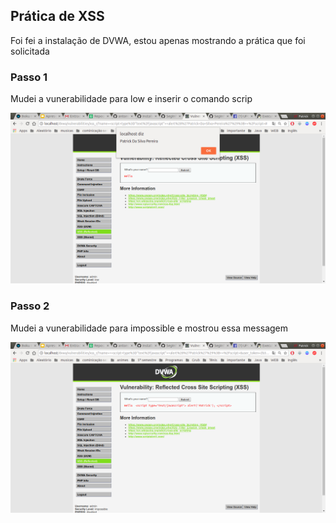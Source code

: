 ## Prática de XSS

<p>Foi fei a instalação de DVWA, estou apenas mostrando a prática que foi solicitada</p>

### Passo 1

<p>Mudei a vunerabilidade para low e inserir o comando scrip  <script type="text/javascript"> alert('Patrick Da Silva Pereira'); </script></p>

![passo1](passo1.png)

### Passo 2
<p>Mudei a vunerabilidade para impossible e mostrou essa messagem</p>

![passo2](passo2.png)
